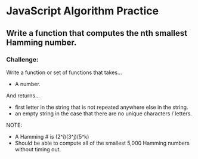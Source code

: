 # JavaScript Algorithm Practice

## Write a function that computes the nth smallest Hamming number.

### Challenge:

Write a function or set of functions that takes...

- A number.

And returns...

- first letter in the string that is not repeated anywhere else in the string.
- an empty string in the case that there are no unique characters / letters.

NOTE:

- A Hamming # is (2^i)(3^j)(5^k)
- Should be able to compute all of the smallest 5,000 Hamming numbers without timing out.

